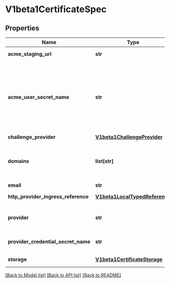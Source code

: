 # V1beta1CertificateSpec

## Properties
Name | Type | Description | Notes
------------ | ------------- | ------------- | -------------
**acme_staging_url** | **str** | ACME server that will be used to obtain this certificate. Deprecated | [optional] 
**acme_user_secret_name** | **str** | Secret contains ACMEUser information. Secret must contain a key &#x60;email&#x60; If empty tries to find an Secret via domains if not found create an ACMEUser and stores as a secret. Secrets key to be expected:  ACME_EMAIL -&gt; required, if not provided it will through error.  ACME_SERVER_URL -&gt; custom server url to generate certificates, default is lets encrypt.  ACME_USER_DATA -&gt; user data, if not found one will be created for the provided email,    and stored in the key. | 
**challenge_provider** | [**V1beta1ChallengeProvider**](V1beta1ChallengeProvider.md) | ChallengeProvider details to verify domains | 
**domains** | **list[str]** | Tries to obtain a single certificate using all domains passed into Domains. The first domain in domains is used for the CommonName field of the certificate, all other domains are added using the Subject Alternate Names extension. | [optional] 
**email** | **str** | Deprecated | [optional] 
**http_provider_ingress_reference** | [**V1beta1LocalTypedReference**](V1beta1LocalTypedReference.md) | This is the ingress Reference that will be used if provider is http Deprecated | [optional] 
**provider** | **str** | Following fields are deprecated and will removed in future version. https://github.com/appscode/voyager/pull/506 Deprecated. DNS Provider. | [optional] 
**provider_credential_secret_name** | **str** | ProviderCredentialSecretName is used to create the acme client, that will do needed processing in DNS. Deprecated | [optional] 
**storage** | [**V1beta1CertificateStorage**](V1beta1CertificateStorage.md) | Storage backend to store the certificates currently, kubernetes secret and vault. | [optional] 

[[Back to Model list]](../README.md#documentation-for-models) [[Back to API list]](../README.md#documentation-for-api-endpoints) [[Back to README]](../README.md)


